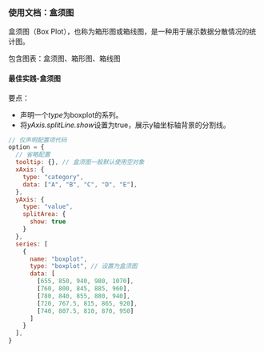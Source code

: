 ### 使用文档：盒须图
盒须图（Box Plot），也称为箱形图或箱线图，是一种用于展示数据分散情况的统计图。

包含图表：盒须图、箱形图、箱线图

#### 最佳实践-盒须图
要点：
- 声明一个*type*为boxplot的系列。
- 将*yAxis.splitLine.show*设置为true，展示y轴坐标轴背景的分割线。

```jsx file="runtime.jsx"
// 仅声明配置项代码
option = {
  // 省略配置
  tooltip: {}, // 盒须图一般默认使用空对象
  xAxis: {
    type: "category",
    data: ["A", "B", "C", "D", "E"],
  },
  yAxis: {
    type: "value",
    splitArea: {
      show: true
    }
  },
  series: [
    {
      name: "boxplot",
      type: "boxplot", // 设置为盒须图
      data: [
        [655, 850, 940, 980, 1070],
        [760, 800, 845, 885, 960],
        [780, 840, 855, 880, 940],
        [720, 767.5, 815, 865, 920],
        [740, 807.5, 810, 870, 950]
      ]
    }
  ],
}
```